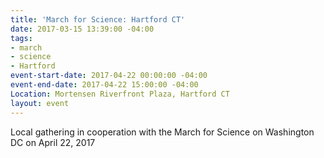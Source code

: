 ```yaml
---
title: 'March for Science: Hartford CT'
date: 2017-03-15 13:39:00 -04:00
tags:
- march
- science
- Hartford
event-start-date: 2017-04-22 00:00:00 -04:00
event-end-date: 2017-04-22 15:00:00 -04:00
Location: Mortensen Riverfront Plaza, Hartford CT
layout: event
---
```


Local gathering in cooperation with the March for Science on Washington DC on April 22, 2017[](http://www.scientistsmarchonwashington.com)
